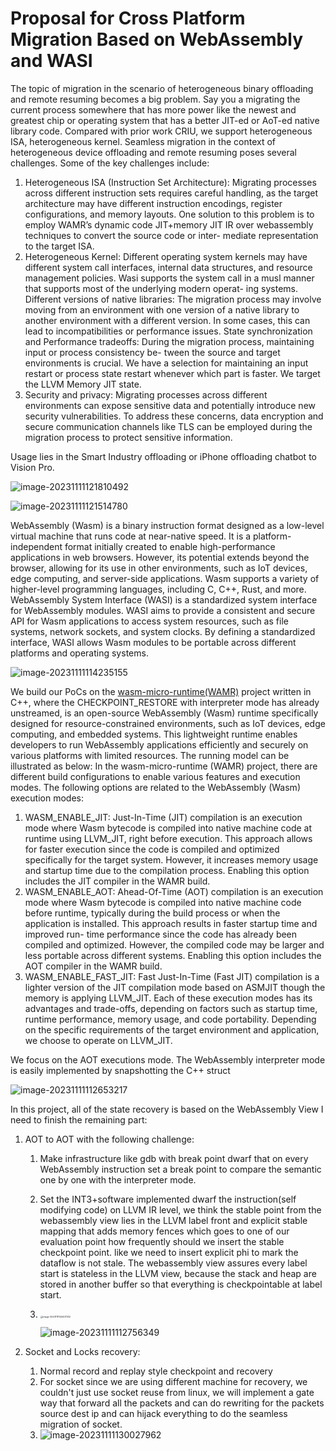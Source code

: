 # Proposal for Cross Platform Migration Based on WebAssembly and WASI

The topic of migration in the scenario of heterogeneous binary offloading and remote resuming becomes a big problem. Say you a migrating the current process somewhere that has more power like the newest and greatest chip or operating system that has a better JIT-ed or AoT-ed native library code. Compared with prior work CRIU, we support heterogeneous ISA, heterogeneous kernel. Seamless migration in the context of heterogeneous device offloading and remote resuming poses several challenges. Some of the key challenges include:

1. Heterogeneous ISA (Instruction Set Architecture): Migrating processes across different instruction sets requires careful handling, as
   the target architecture may have different instruction encodings, register configurations, and memory layouts. One solution to this
   problem is to employ WAMR’s dynamic code JIT+memory JIT IR over webassembly techniques to convert the source code or inter-
   mediate representation to the target ISA.
2. Heterogeneous Kernel: Different operating system kernels may have different system call interfaces, internal data structures, and
   resource management policies. Wasi supports the system call in a musl manner that supports most of the underlying modern operat-
   ing systems. Different versions of native libraries: The migration process may involve moving from an environment with one version of a native
   library to another environment with a different version. In some cases, this can lead to incompatibilities or performance issues.
   State synchronization and Performance tradeoffs: During the migration process, maintaining input or process consistency be-
   tween the source and target environments is crucial. We have a selection for maintaining an input restart or process state restart whenever which part is faster. We target the LLVM Memory JIT state.
3. Security and privacy: Migrating processes across different environments can expose sensitive data and potentially introduce new
   security vulnerabilities. To address these concerns, data encryption and secure communication channels like TLS can be employed
   during the migration process to protect sensitive information.

Usage lies in the Smart Industry offloading or iPhone offloading chatbot to Vision Pro.

![image-20231111121810492](C:\Users\victoryang00\AppData\Roaming\Typora\typora-user-images\image-20231111121810492.png)

![image-20231111121514780](C:\Users\victoryang00\AppData\Roaming\Typora\typora-user-images\image-20231111121514780.png)

WebAssembly (Wasm) is a binary instruction format designed as a low-level virtual machine that runs code at near-native speed. It is a platform-independent format initially created to enable high-performance applications in web browsers. However, its potential extends beyond the browser, allowing for its use in other environments, such as IoT devices, edge computing, and server-side applications. Wasm supports a variety of higher-level programming languages, including C, C++, Rust, and more. WebAssembly System Interface (WASI) is a standardized system interface for WebAssembly modules. WASI aims to provide a consistent and secure API for Wasm applications to access system resources, such as file systems, network sockets, and system clocks. By defining a standardized interface, WASI allows Wasm modules to be portable across different platforms and operating systems.

![image-20231111114235155](C:\Users\victoryang00\AppData\Roaming\Typora\typora-user-images\image-20231111114235155.png)

We build our PoCs on the [wasm-micro-runtime(WAMR)](https://github.com/Multi-V-VM/wasm-micro-runtime/) project written in C++, where the CHECKPOINT_RESTORE with interpreter mode has already unstreamed, is an open-source WebAssembly (Wasm) runtime specifically designed for resource-constrained environments, such as IoT devices, edge computing, and embedded systems. This lightweight runtime enables developers to run WebAssembly applications efficiently and securely on various platforms with limited resources. The running model can be illustrated as below: In the wasm-micro-runtime (WAMR) project, there are different build configurations to enable various features and execution modes. The following options are related to the WebAssembly (Wasm) execution modes:

1. WASM_ENABLE_JIT: Just-In-Time (JIT) compilation is an execution mode where Wasm bytecode is compiled into native machine code at runtime using LLVM_JIT, right before execution. This approach allows for faster execution since the code is compiled and optimized specifically for the target system. However, it increases memory usage and startup time due to the compilation process. Enabling this option includes the JIT compiler in the WAMR build.
2. WASM_ENABLE_AOT: Ahead-Of-Time (AOT) compilation is an execution mode where Wasm bytecode is compiled into native machine code before runtime, typically during the build process or when the application is installed. This approach results in faster startup time and improved run-
   time performance since the code has already been compiled and optimized. However, the compiled code may be larger and less portable across different systems. Enabling this option includes the AOT compiler in the WAMR build.
3. WASM_ENABLE_FAST_JIT: Fast Just-In-Time (Fast JIT) compilation is a lighter version of the JIT compilation mode based on ASMJIT though the memory is applying LLVM_JIT. Each of these execution modes has its advantages and trade-offs, depending on factors such as startup time, runtime performance, memory usage, and code portability. Depending on the specific requirements of the target environment and application, we choose to operate on LLVM_JIT.

We focus on the AOT executions mode. The WebAssembly interpreter mode is easily implemented by snapshotting the C++ struct

![image-20231111112653217](C:\Users\victoryang00\AppData\Roaming\Typora\typora-user-images\image-20231111112653217.png)

In this project, all of the state recovery is based on the WebAssembly View I need to finish the remaining part:

1. AOT to AOT with the following challenge:

   1. Make infrastructure like gdb with break point dwarf that on every WebAssembly instruction set a break point to compare the semantic one by one with the interpreter mode. 

   2. Set the INT3+software implemented dwarf the instruction(self modifying code) on LLVM IR level, we think the stable point from the webassembly view lies in the LLVM label front and explicit stable mapping that adds memory fences which goes to one of our evaluation point how frequently should we insert the stable checkpoint point. like we need to insert explicit phi to mark the dataflow is not stale. The webassembly view assures every label start is stateless in the LLVM view, because the stack and heap are stored in another buffer so that everything is checkpointable at label start.

   3. <img src="C:\Users\victoryang00\AppData\Roaming\Typora\typora-user-images\image-20231111122407332.png" alt="image-20231111122407332" style="zoom:25%;" />

      

      ![image-20231111112756349](C:\Users\victoryang00\AppData\Roaming\Typora\typora-user-images\image-20231111112756349.png)

2. Socket and Locks recovery:
   1. Normal record and replay style checkpoint and recovery
   2. For socket since we are using different machine for recovery, we couldn't just use socket reuse from linux, we will implement a gate way that  forward all the packets and can do rewriting for the packets source dest ip and can hijack everything to do the seamless migration of socket.
   3. ![image-20231111130027962](C:\Users\victoryang00\AppData\Roaming\Typora\typora-user-images\image-20231111130027962.png)